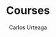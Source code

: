 ---
title: "Courses"
author: ["Carlos Urteaga"]
description: "Undergraduate courses on Digital Circuits, Mechatronics Principles and Computer Networks"
---